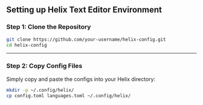 ## Setting up Helix Text Editor Environment

### Step 1: Clone the Repository

```bash
git clone https://github.com/your-username/helix-config.git
cd helix-config
```

---

### Step 2: Copy Config Files

Simply copy and paste the configs into your Helix directory:

```bash
mkdir -p ~/.config/helix/
cp config.toml languages.toml ~/.config/helix/
```
